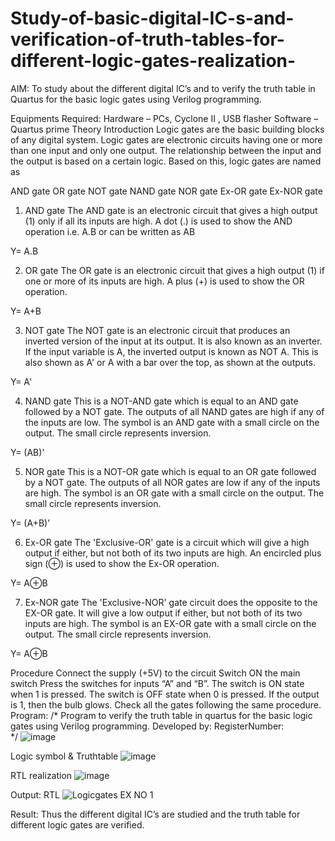 # Study-of-basic-digital-IC-s-and-verification-of-truth-tables-for-different-logic-gates-realization-
 AIM:
To study about the different digital IC’s and to verify the truth table in Quartus for the basic logic gates using Verilog programming.

Equipments Required:
Hardware – PCs, Cyclone II , USB flasher
Software – Quartus prime
Theory
Introduction
Logic gates are the basic building blocks of any digital system. Logic gates are electronic circuits having one or more than one input and only one output. The relationship between the input and the output is based on a certain logic. Based on this, logic gates are named as

AND gate
OR gate
NOT gate
NAND gate
NOR gate
Ex-OR gate
Ex-NOR gate
1) AND gate
The AND gate is an electronic circuit that gives a high output (1) only if all its inputs are high. A dot (.) is used to show the AND operation i.e. A.B or can be written as AB

Y= A.B

2) OR gate
The OR gate is an electronic circuit that gives a high output (1) if one or more of its inputs are high. A plus (+) is used to show the OR operation.

Y= A+B

3) NOT gate
The NOT gate is an electronic circuit that produces an inverted version of the input at its output. It is also known as an inverter. If the input variable is A, the inverted output is known as NOT A. This is also shown as A' or A with a bar over the top, as shown at the outputs.

Y= A'

4) NAND gate
This is a NOT-AND gate which is equal to an AND gate followed by a NOT gate. The outputs of all NAND gates are high if any of the inputs are low. The symbol is an AND gate with a small circle on the output. The small circle represents inversion.

Y= (AB)’

5) NOR gate
This is a NOT-OR gate which is equal to an OR gate followed by a NOT gate. The outputs of all NOR gates are low if any of the inputs are high. The symbol is an OR gate with a small circle on the output. The small circle represents inversion.

Y= (A+B)’

6) Ex-OR gate
The 'Exclusive-OR' gate is a circuit which will give a high output if either, but not both of its two inputs are high. An encircled plus sign (⊕) is used to show the Ex-OR operation.

Y= A⊕B

7) Ex-NOR gate
The 'Exclusive-NOR' gate circuit does the opposite to the EX-OR gate. It will give a low output if either, but not both of its two inputs are high. The symbol is an EX-OR gate with a small circle on the output. The small circle represents inversion.

Y= A⊕B

Procedure
Connect the supply (+5V) to the circuit
Switch ON the main switch
Press the switches for inputs “A” and “B”. The switch is ON state when 1 is pressed. The switch is OFF state when 0 is pressed.
If the output is 1, then the bulb glows.
Check all the gates following the same procedure.
Program:
/*
Program to verify the truth table in quartus for the basic logic gates using Verilog programming.
Developed by: 
RegisterNumber:  
*/
![image](https://github.com/mithra916/Study-of-basic-digital-IC-s-and-verification-of-truth-tables-for-different-logic-gates-realization-/assets/149986612/b4845e24-281b-484e-a493-c15c0176ebf0)

Logic symbol & Truthtable
![image](https://github.com/mithra916/Study-of-basic-digital-IC-s-and-verification-of-truth-tables-for-different-logic-gates-realization-/assets/149986612/4fbec80e-0d9f-4fb4-868c-4b4043a0543e)

RTL realization
![image](https://github.com/mithra916/Study-of-basic-digital-IC-s-and-verification-of-truth-tables-for-different-logic-gates-realization-/assets/149986612/15d56834-9d1a-4a0d-b0c1-a968d4d924de)

Output:
RTL
![Logicgates EX NO 1](https://github.com/mithra916/Study-of-basic-digital-IC-s-and-verification-of-truth-tables-for-different-logic-gates-realization-/assets/149986612/62d90b5e-c165-4745-8e66-0352813a5bd8)

Result:
Thus the different digital IC’s are studied and the truth table for different logic gates are verified.
